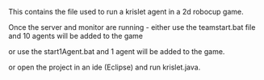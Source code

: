 This contains the file used to run a krislet agent in a 2d robocup game. 

Once the server and monitor are running - either use the teamstart.bat file and 10 agents will be added to the game

or use the start1Agent.bat and 1 agent will be added to the game. 

or open the project in an ide (Eclipse) and run krislet.java.
